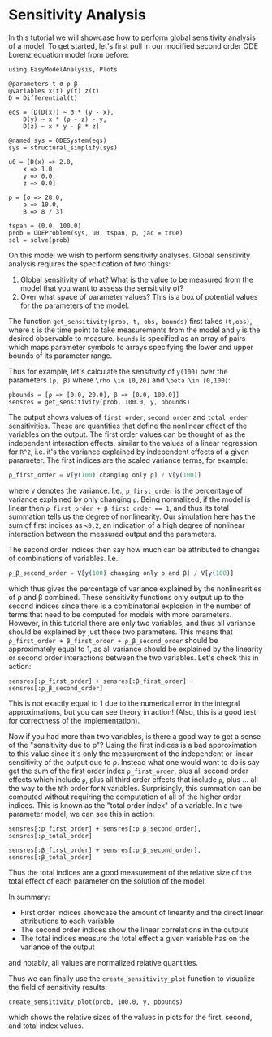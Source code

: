# Sensitivity Analysis

In this tutorial we will showcase how to perform global sensitivity analysis of a model. To get started, let's first pull in our
modified second order ODE Lorenz equation model from before:

```@example sensitivity
using EasyModelAnalysis, Plots

@parameters t σ ρ β
@variables x(t) y(t) z(t)
D = Differential(t)

eqs = [D(D(x)) ~ σ * (y - x),
    D(y) ~ x * (ρ - z) - y,
    D(z) ~ x * y - β * z]

@named sys = ODESystem(eqs)
sys = structural_simplify(sys)

u0 = [D(x) => 2.0,
    x => 1.0,
    y => 0.0,
    z => 0.0]

p = [σ => 28.0,
    ρ => 10.0,
    β => 8 / 3]

tspan = (0.0, 100.0)
prob = ODEProblem(sys, u0, tspan, p, jac = true)
sol = solve(prob)
```

On this model we wish to perform sensitivity analyses. Global sensitivity analysis requires the specification of two things:

 1. Global sensitivity of what? What is the value to be measured from the model that you want to assess the sensitivity of?
 2. Over what space of parameter values? This is a box of potential values for the parameters of the model.

The function `get_sensitivity(prob, t, obs, bounds)` first takes `(t,obs)`, where `t` is the time point to take measurements from
the model and `y` is the desired observable to measure. `bounds` is specified as an array of pairs which maps parameter symbols
to arrays specifying the lower and upper bounds of its parameter range.

Thus for example, let's calculate the sensitivity of `y(100)` over the parameters `(ρ, β)` where
``\rho \in [0,20]`` and ``\beta \in [0,100]``:

```@example sensitivity
pbounds = [ρ => [0.0, 20.0], β => [0.0, 100.0]]
sensres = get_sensitivity(prob, 100.0, y, pbounds)
```

The output shows values of `first_order`, `second_order` and `total_order` sensitivities. These are quantities that define the
nonlinear effect of the variables on the output. The first order values can be thought of as the independent interaction effects,
similar to the values of a linear regression for ``R^2``, i.e. it's the variance explained by independent effects of a given
parameter. The first indices are the scaled variance terms, for example:

```julia
ρ_first_order = V[y(100) changing only ρ] / V[y(100)]
```

where `V` denotes the variance. I.e., `ρ_first_order` is the percentage of variance explained by only changing `ρ`. Being normalized,
if the model is linear then `ρ_first_order + β_first_order == 1`, and thus its total summation tells us the degree of nonlinearity.
Our simulation here has the sum of first indices as `<0.2`, an indication of a high degree of nonlinear interaction between the measured
output and the parameters.

The second order indices then say how much can be attributed to changes of combinations of variables. I.e.:

```julia
ρ_β_second_order = V[y(100) changing only ρ and β] / V[y(100)]
```

which thus gives the percentage of variance explained by the nonlinearities of ρ and β combined. These sensitivity functions only
output up to the second indices since there is a combinatorial explosion in the number of terms that need to be computed for models
with more parameters. However, in this tutorial there are only two variables, and thus all variance should be explained by just these
two parameters. This means that `ρ_first_order + β_first_order + ρ_β_second_order` should be approximately equal to 1, as all variance
should be explained by the linearity or second order interactions between the two variables. Let's check this in action:

```@example sensitivity
sensres[:ρ_first_order] + sensres[:β_first_order] + sensres[:ρ_β_second_order]
```

This is not exactly equal to 1 due to the numerical error in the integral approximations, but you can see theory in action!
(Also, this is a good test for correctness of the implementation).

Now if you had more than two variables, is there a good way to get a sense of the "sensitivity due to ρ"? Using the first indices
is a bad approximation to this value since it's only the measurement of the independent or linear sensitivity of the output due
to ρ. Instead what one would want to do is say get the sum of the first order index `ρ_first_order`, plus all second order effects
which include `ρ`, plus all third order effects that include `ρ`, plus ... all the way to the `N`th order for `N` variables.
Surprisingly, this summation can be computed without requiring the computation of all of the higher order indices. This is known
as the "total order index" of a variable. In a two parameter model, we can see this in action:

```@example sensitivity
sensres[:ρ_first_order] + sensres[:ρ_β_second_order], sensres[:ρ_total_order]
```

```@example sensitivity
sensres[:β_first_order] + sensres[:ρ_β_second_order], sensres[:β_total_order]
```

Thus the total indices are a good measurement of the relative size of the total effect of each parameter on the solution of the
model.

In summary:

  - First order indices showcase the amount of linearity and the direct linear attributions to each variable
  - The second order indices show the linear correlations in the outputs
  - The total indices measure the total effect a given variable has on the variance of the output

and notably, all values are normalized relative quantities.

Thus we can finally use the `create_sensitivity_plot` function to visualize the field of sensitivity results:

```@example sensitivity
create_sensitivity_plot(prob, 100.0, y, pbounds)
```

which shows the relative sizes of the values in plots for the first, second, and total index values.
